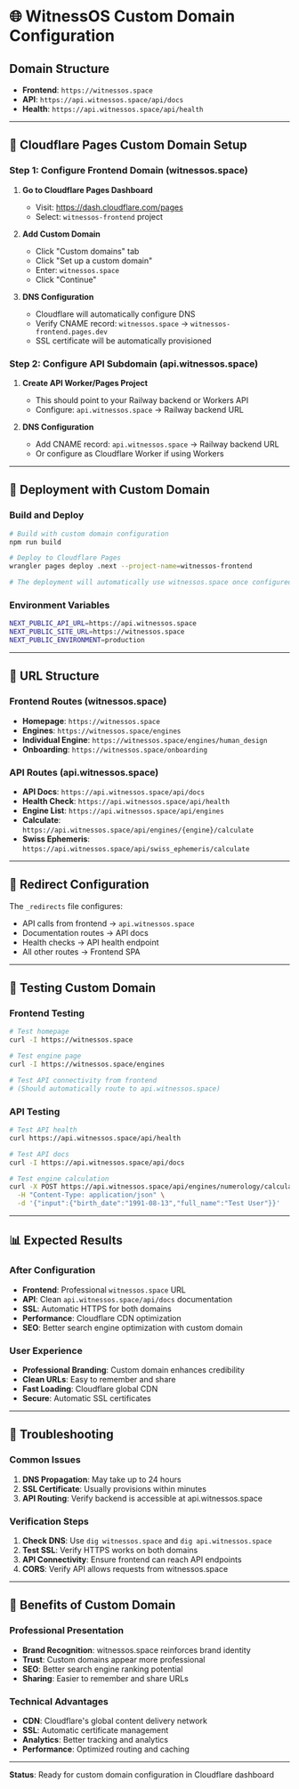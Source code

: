 # 🌐 WitnessOS Custom Domain Configuration

## Domain Structure
- **Frontend**: `https://witnessos.space`
- **API**: `https://api.witnessos.space/api/docs`
- **Health**: `https://api.witnessos.space/api/health`

---

## 🔧 Cloudflare Pages Custom Domain Setup

### Step 1: Configure Frontend Domain (witnessos.space)
1. **Go to Cloudflare Pages Dashboard**
   - Visit: https://dash.cloudflare.com/pages
   - Select: `witnessos-frontend` project

2. **Add Custom Domain**
   - Click "Custom domains" tab
   - Click "Set up a custom domain"
   - Enter: `witnessos.space`
   - Click "Continue"

3. **DNS Configuration**
   - Cloudflare will automatically configure DNS
   - Verify CNAME record: `witnessos.space` → `witnessos-frontend.pages.dev`
   - SSL certificate will be automatically provisioned

### Step 2: Configure API Subdomain (api.witnessos.space)
1. **Create API Worker/Pages Project**
   - This should point to your Railway backend or Workers API
   - Configure: `api.witnessos.space` → Railway backend URL

2. **DNS Configuration**
   - Add CNAME record: `api.witnessos.space` → Railway backend URL
   - Or configure as Cloudflare Worker if using Workers

---

## 🚀 Deployment with Custom Domain

### Build and Deploy
```bash
# Build with custom domain configuration
npm run build

# Deploy to Cloudflare Pages
wrangler pages deploy .next --project-name=witnessos-frontend

# The deployment will automatically use witnessos.space once configured
```

### Environment Variables
```bash
NEXT_PUBLIC_API_URL=https://api.witnessos.space
NEXT_PUBLIC_SITE_URL=https://witnessos.space
NEXT_PUBLIC_ENVIRONMENT=production
```

---

## 🔗 URL Structure

### Frontend Routes (witnessos.space)
- **Homepage**: `https://witnessos.space`
- **Engines**: `https://witnessos.space/engines`
- **Individual Engine**: `https://witnessos.space/engines/human_design`
- **Onboarding**: `https://witnessos.space/onboarding`

### API Routes (api.witnessos.space)
- **API Docs**: `https://api.witnessos.space/api/docs`
- **Health Check**: `https://api.witnessos.space/api/health`
- **Engine List**: `https://api.witnessos.space/api/engines`
- **Calculate**: `https://api.witnessos.space/api/engines/{engine}/calculate`
- **Swiss Ephemeris**: `https://api.witnessos.space/api/swiss_ephemeris/calculate`

---

## 🔄 Redirect Configuration

The `_redirects` file configures:
- API calls from frontend → `api.witnessos.space`
- Documentation routes → API docs
- Health checks → API health endpoint
- All other routes → Frontend SPA

---

## 🧪 Testing Custom Domain

### Frontend Testing
```bash
# Test homepage
curl -I https://witnessos.space

# Test engine page
curl -I https://witnessos.space/engines

# Test API connectivity from frontend
# (Should automatically route to api.witnessos.space)
```

### API Testing
```bash
# Test API health
curl https://api.witnessos.space/api/health

# Test API docs
curl -I https://api.witnessos.space/api/docs

# Test engine calculation
curl -X POST https://api.witnessos.space/api/engines/numerology/calculate \
  -H "Content-Type: application/json" \
  -d '{"input":{"birth_date":"1991-08-13","full_name":"Test User"}}'
```

---

## 📊 Expected Results

### After Configuration
- **Frontend**: Professional `witnessos.space` URL
- **API**: Clean `api.witnessos.space/api/docs` documentation
- **SSL**: Automatic HTTPS for both domains
- **Performance**: Cloudflare CDN optimization
- **SEO**: Better search engine optimization with custom domain

### User Experience
- **Professional Branding**: Custom domain enhances credibility
- **Clean URLs**: Easy to remember and share
- **Fast Loading**: Cloudflare global CDN
- **Secure**: Automatic SSL certificates

---

## 🔧 Troubleshooting

### Common Issues
1. **DNS Propagation**: May take up to 24 hours
2. **SSL Certificate**: Usually provisions within minutes
3. **API Routing**: Verify backend is accessible at api.witnessos.space

### Verification Steps
1. **Check DNS**: Use `dig witnessos.space` and `dig api.witnessos.space`
2. **Test SSL**: Verify HTTPS works on both domains
3. **API Connectivity**: Ensure frontend can reach API endpoints
4. **CORS**: Verify API allows requests from witnessos.space

---

## 🌟 Benefits of Custom Domain

### Professional Presentation
- **Brand Recognition**: witnessos.space reinforces brand identity
- **Trust**: Custom domains appear more professional
- **SEO**: Better search engine ranking potential
- **Sharing**: Easier to remember and share URLs

### Technical Advantages
- **CDN**: Cloudflare's global content delivery network
- **SSL**: Automatic certificate management
- **Analytics**: Better tracking and analytics
- **Performance**: Optimized routing and caching

---

**Status**: Ready for custom domain configuration in Cloudflare dashboard
